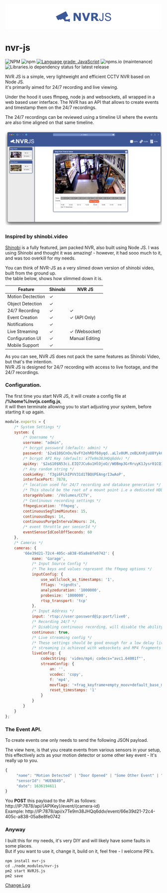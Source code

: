 ![Image](./readme.png)  

# nvr-js
![NPM](https://img.shields.io/npm/l/nvr-js)
![npm](https://img.shields.io/npm/v/nvr-js)
[![Language grade: JavaScript](https://img.shields.io/lgtm/grade/javascript/g/marcus-j-davies/nvr-js.svg?logo=lgtm&logoWidth=18)](https://lgtm.com/projects/g/marcus-j-davies/nvr-js/context:javascript)
![npms.io (maintenance)](https://img.shields.io/npms-io/maintenance-score/nvr-js)
![Libraries.io dependency status for latest release](https://img.shields.io/librariesio/release/npm/nvr-js)

NVR JS is a simple, very lightweight and efficient CCTV NVR based on Node JS.  
it's primarily aimed for 24/7 recording and live viewing.

Under the hood it uses ffmpeg, node js and websockets, all wrapped in a web based user interface.
The NVR has an API that allows to create events and timestamp them on the 24/7 recordings.

The 24/7 recordings can be reviewed using a timeline UI where the events are also time aligned on that same timeline.

![Image](./demo.png) 

### Inspired by shinobi.video
[Shinobi](https://shinobi.video) is a fully featured, jam packed NVR, also built using Node JS.
I was using Shinobi and thought it was amazing! - however, it had sooo much to it, and was too overkill for my needs.

You can think of NVR-JS as a very slimed down version of shinobi video, built from the ground up.  
the table below, shows how slimmed down it is.

| Feature           | Shinobi | NVR JS              |
|-------------------|---------|---------------------|
| Motion Dectection | &check; |                     |
| Object Detection  | &check; |                     |
| 24/7 Recording    | &check; | &check;             |
| Event Creation    | &check; | &check; (API Only)  |
| Notifications     | &check; |                     |
| Live Streaming    | &check; | &check; (Websocket) |
| Configuration UI  | &check; | Manual Editing      |
| Mobile Support    | &check; |                     |

As you can see, NVR JS does not pack the same features as Shinobi Video, but that's the intention.  
NVR JS is designed for 24/7 recording with access to live footage, and the 24/7 recordings.

### Configuration.
The first time you start NVR JS, it will create a config file at **/%home%/nvrjs.config.js**,  
it will then terminate allowing you to start adjusting your system, before starting it up again.

```javascript
module.exports = {
	/* System Settings */
	system: {
		/* Username */
		username: "admin",
		/* bcrypt password (default: admin) */
		password: '$2a$10$CnOx/6vFY2ehRDf68yqd..aLlv0UM.zeBLKnRjuU8YykCsC2Ap3iG',
		/* bcrypt API Key (default: x7Te9m38JHQq6ddv) */
		apiKey: '$2a$10$N53ci.EIQ7JCu6u1HlOjoO//W0Bmp3GrRruyK1Jysr01CQ1rDrVQK',
		/* Any random string */
		cookieKey: 'f3gi6FLhIPVV31d1TBQUPEAngrI3wAoP',
		interfacePort: 7878,
		/* location used for 24/7 recording and database generation */
		/* This should be the root of a mount point i.e a dedicated HDD for 24/7 recordings */
		storageVolume: '/Volumes/CCTV',
		/* Continuous recording settings */
		ffmpegLocation: 'ffmpeg',
		continuousSegTimeMinutes: 15,
		continuousDays: 14,
		continuousPurgeIntervalHours: 24,
		/* event throttle per sensorId */
		eventSensorIdCoolOffSeconds: 60
	},
	/* Cameras */
	cameras: {
		'66e39d21-72c4-405c-a838-05a8e8fe0742': {
			name: 'Garage',
			/* Input Source Config */
			/* The keys and values represent the ffmpeg options */
			inputConfig: {
				use_wallclock_as_timestamps: '1',
				fflags: '+igndts',
				analyzeduration: '1000000',
				probesize: '1000000',
				rtsp_transport: 'tcp'
			},
			/* Input Address */
			input: 'rtsp://user:password@ip:port/live0',
			/* Recording 24/7 */
			/* Disabling continuous recording, will disable the ability to create events */
			continuous: true,
			/* Live streaming config */
			/* These settings should be good enough for a low delay live stream, providing your camera produces h264 frames */
			/* streaming is achieved with websockets and MP4 fragments */
			liveConfig: {
				codecString: 'video/mp4; codecs="avc1.64001f"',
				streamConfig: {
					an: '',
					vcodec: 'copy',
					f: 'mp4',
					movflags: '+frag_keyframe+empty_moov+default_base_moof',
					reset_timestamps: '1'
				}
			}
		}
	}
};
```


### The Event API.
To create events one only needs to send the following JSON payload.

The view here, is that you create events from various sensors in your setup, this effectively acts as your motion detector
or some other key event - It's really up to you. 

```javascript
{
     "name": "Motion Detected" | "Door Opened" | "Some Other Event" | "Of Your Choice",
     "sensorId": "HUEN849",
     "date": 1636194611
}
```

You **POST** this payload to the API as follows:  
http://IP:7878/api/{APIKey}/event/{camera-id}  
Example: http://IP:7878/api/x7Te9m38JHQq6ddv/event/66e39d21-72c4-405c-a838-05a8e8fe0742

### Anyway
I built this for my needs, it's very DIY and will likely have some faults in some places.  
But if you want to use it, change it, build on it, feel free - I welcome PR's.

```
npm install nvr-js
cd ./node_modules/nvr-js
pm2 start NVRJS.js
pm2 save
```

[Change Log](./CHANGELOG.md)
